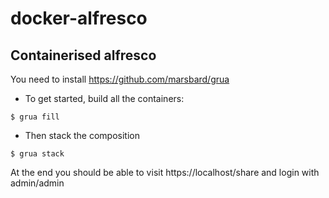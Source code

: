 # docker-alfresco



## Containerised alfresco

You need to install https://github.com/marsbard/grua

* To get started, build all the containers:

`$ grua fill`

* Then stack the composition

`$ grua stack`

At the end you should be able to visit https://localhost/share and login with admin/admin
